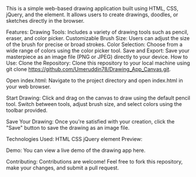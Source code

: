 This is a simple web-based drawing application built using HTML, CSS, jQuery, and the <canvas> element. It allows users to create drawings, doodles, or sketches directly in the browser.

Features:
Drawing Tools: Includes a variety of drawing tools such as pencil, eraser, and color picker.
Customizable Brush Size: Users can adjust the size of the brush for precise or broad strokes.
Color Selection: Choose from a wide range of colors using the color picker tool.
Save and Export: Save your masterpiece as an image file (PNG or JPEG) directly to your device.
How to Use:
Clone the Repository: Clone this repository to your local machine using git clone https://github.com/Umeruddin78/Drawing_App_Canvas.git.

Open index.html: Navigate to the project directory and open index.html in your web browser.

Start Drawing: Click and drag on the canvas to draw using the default pencil tool. Switch between tools, adjust brush size, and select colors using the toolbar provided.

Save Your Drawing: Once you're satisfied with your creation, click the "Save" button to save the drawing as an image file.

Technologies Used:
HTML
CSS
jQuery
<canvas> element
Preview:

Demo:
You can view a live demo of the drawing app here.

Contributing:
Contributions are welcome! Feel free to fork this repository, make your changes, and submit a pull request.
